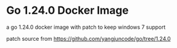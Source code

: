 # Go 1.24.0 Docker Image

a go 1.24.0 docker image with patch to keep windows 7 support

patch source from <https://github.com/yangjuncode/go/tree/1.24.0>
